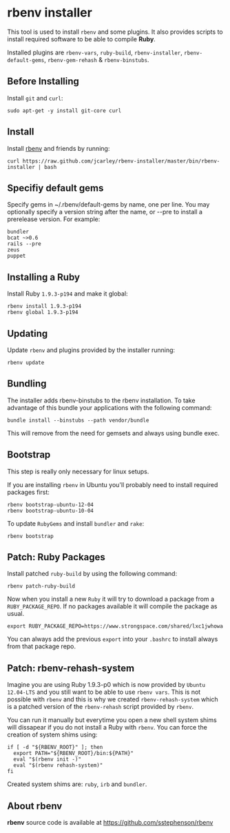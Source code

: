 rbenv installer
===============

This tool is used to install `rbenv` and some plugins. It also provides 
scripts to install required software to be able to compile **Ruby**.

Installed plugins are `rbenv-vars`, `ruby-build`, `rbenv-installer`, `rbenv-default-gems`, `rbenv-gem-rehash` & `rbenv-binstubs`.

Before Installing
-----------------

Install `git` and `curl`:

    sudo apt-get -y install git-core curl


Install
-------

Install [rbenv] and friends by running:

    curl https://raw.github.com/jcarley/rbenv-installer/master/bin/rbenv-installer | bash


Specifiy default gems
---------------------
Specify gems in ~/.rbenv/default-gems by name, one per line. You may optionally specify a version 
string after the name, or --pre to install a prerelease version. For example:

    bundler
    bcat ~>0.6
    rails --pre
    zeus
    puppet


Installing a Ruby
-----------------

Install Ruby `1.9.3-p194` and make it global:

    rbenv install 1.9.3-p194
    rbenv global 1.9.3-p194


Updating
--------

Update `rbenv` and plugins provided by the installer running:

    rbenv update


Bundling
--------
The installer adds rbenv-binstubs to the rbenv installation.  To take advantage of this
bundle your applications with the following command:

    bundle install --binstubs --path vendor/bundle

This will remove from the need for gemsets and always using bundle exec.


Bootstrap
---------

This step is really only necessary for linux setups.

If you are installing `rbenv` in Ubuntu you'll probably need to install
required packages first:

    rbenv bootstrap-ubuntu-12-04
    rbenv bootstrap-ubuntu-10-04

To update `RubyGems` and install `bundler` and `rake`:

    rbenv bootstrap


Patch: Ruby Packages
--------------------

Install patched `ruby-build` by using the following command:

    rbenv patch-ruby-build

Now when you install a new `Ruby` it will try to download a package
from a `RUBY_PACKAGE_REPO`. If no packages available it will compile
the package as usual.

    export RUBY_PACKAGE_REPO=https://www.strongspace.com/shared/lxc1jwhowa

You can always add the previous `export` into your `.bashrc` to install
always from that package repo.


Patch: rbenv-rehash-system
--------------------------

Imagine you are using Ruby 1.9.3-p0 which is now provided by `Ubuntu 12.04-LTS`
and you still want to be able to use `rbenv vars`. This is not possible with
`rbenv` and this is why we created `rbenv-rehash-system` which is a patched
version of the `rbenv-rehash` script provided by `rbenv`.

You can run it manually but everytime you open a new shell system shims will
dissapear if you do not install a Ruby with `rbenv`. You can force the creation
of system shims using:

    if [ -d "${RBENV_ROOT}" ]; then
      export PATH="${RBENV_ROOT}/bin:${PATH}"
      eval "$(rbenv init -)"
      eval "$(rbenv rehash-system)"
    fi

Created system shims are: `ruby`, `irb` and `bundler`.


About rbenv
-----------

**rbenv** source code is available at <https://github.com/sstephenson/rbenv>

[rbenv]: https://github.com/sstephenson/rbenv
